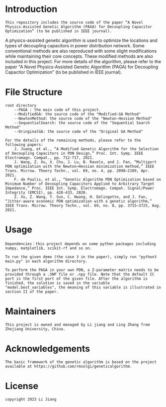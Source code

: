 # Introduction
    This repository includes the source code of the paper “A Novel Physics-Assisted Genetic Algorithm (PAGA) for Decoupling Capacitor Optimization” (to be published in IEEE journal). 
A physics-assisted genetic algorithm is used to optimize the locations and types of decoupling capacitors in power distribution network.
Some conventional methods are also reproduced with some slight modifications while maintaining their core concepts. These modified methods are also included in this project. 
For more details of the algorithm, please refer to the paper "A Novel Physics-Assisted Genetic Algorithm (PAGA) for Decoupling Capacitor Optimization" (to be published in IEEE journal). 
	
# File Structure
	root directory
		--PAGA : the main code of this project.
		--ModifiedGA: the source code of the "Modified-GA Method"
		--NewtonMethod: the source code of the "Newton-Hession Method"
		--SequentialSearch: the source code of the "Sequential Search Method"
		--OringinalGA: the source code of the "Original GA Method"
	
	For the details of the remaining methods, please refer to the following papers:
		J. Juang, et al., “A Modified Genetic Algorithm for the Selection of Decoupling Capacitors in PDN Design,” Proc. Int. Symp. IEEE Electromagn. Compat., pp. 712-717, 2021.
		J. Wang, Z. Xu, X. Chu, J. Lu, B. Ravelo, and J. Fan, “Multiport PDN optimization with the Newton–Hessian minimization method,” IEEE Trans. Microw. Theory Techn., vol. 69, no. 4, pp. 2098–2109, Apr. 2021.
		F. de Paulis, et al., “Genetic Algorithm PDN Optimization based on Minimum Number of Decoupling Capacitors Applied to Arbitrary Target Impedance,” Proc. IEEE Int. Symp. Electromagn. Compat. Signal/Power Integrity (EMCSI), pp. 428-433, 2020.
		Z. Xu, Z. Wang, Y. Sun, C. Hwang, H. Delingette, and J. Fan, “Jitter-aware economic PDN optimization with a genetic algorithm,” IEEE Trans. Microw. Theory Techn., vol. 69, no. 8, pp. 3715–3725, Aug. 2021.
		
# Usage
	Dependencies：this project depends on some python packages including numpy, matplotlib, scikit-rf and so on.
	
	To run the given demo (the case 3 in the paper), simply run "python3 main.py" in each algorithm directory.
	
	To perform the PAGA in your own PDN, a Z-parameter matrix needs to be provided through a .SNP file or .npy file. Note that the default IC port is the first port of the given file.	After the algorithm is finished, the solution is saved in the variable "model.best_variables", the meaning of this variable is illustrated in section II of the paper.

# Maintainers
	This project is owned and managed by Li jiang and Ling Zhang from Zhejiang University, China. 

# Acknowledgements
	The basic framework of the genetic algorithm is based on the project available at https://github.com/rmsolgi/geneticalgorithm.
	
# License
	copyright 2023 Li Jiang
